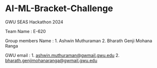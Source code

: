 # AI-ML-Bracket-Challenge
GWU SEAS Hackathon 2024 

Team Name : E-620

Group members Name : 1. Ashwin Muthuraman
                     2. Bharath Genji Mohana Ranga

GWU email : 1. ashwin.muthuraman@gwmail.gwu.edu
            2. bharath.genjimohanaranga@gwmail.gwu.edu
